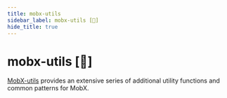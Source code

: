 ```yaml
---
title: mobx-utils
sidebar_label: mobx-utils [🚀]
hide_title: true
---
```


# mobx-utils [🚀]

[MobX-utils](https://github.com/mobxjs/mobx-utils) provides an extensive series of additional utility functions and common patterns for MobX.
